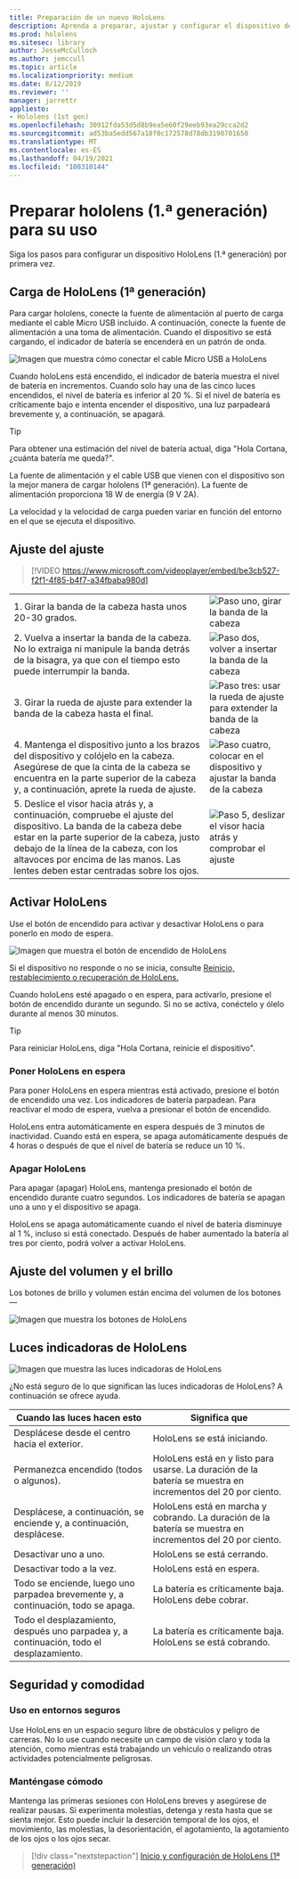 ```yaml
---
title: Preparación de un nuevo HoloLens
description: Aprenda a preparar, ajustar y configurar el dispositivo de realidad mixta HoloLens (1.ª generación) por primera vez.
ms.prod: hololens
ms.sitesec: library
author: JesseMcCulloch
ms.author: jemccull
ms.topic: article
ms.localizationpriority: medium
ms.date: 8/12/2019
ms.reviewer: ''
manager: jarrettr
appliesto:
- Hololens (1st gen)
ms.openlocfilehash: 30912fda53d5d8b9ea5e60f29eeb93ea29cca2d2
ms.sourcegitcommit: ad53ba5edd567a18f0c172578d78db3190701650
ms.translationtype: MT
ms.contentlocale: es-ES
ms.lasthandoff: 04/19/2021
ms.locfileid: "108310144"
---
```

# <a name="get-your-hololens-1st-gen-ready-to-use"></a>Preparar hololens (1.ª generación) para su uso

Siga los pasos para configurar un dispositivo HoloLens (1.ª generación) por primera vez.

## <a name="charge-your-hololens-1st-gen"></a>Carga de HoloLens (1ª generación)

Para cargar hololens, conecte la fuente de alimentación al puerto de carga mediante el cable Micro USB incluido. A continuación, conecte la fuente de alimentación a una toma de alimentación. Cuando el dispositivo se está cargando, el indicador de batería se encenderá en un patrón de onda.

![Imagen que muestra cómo conectar el cable Micro USB a HoloLens](./images/hololens-charging.png)

Cuando holoLens está encendido, el indicador de batería muestra el nivel de batería en incrementos. Cuando solo hay una de las cinco luces encendidos, el nivel de batería es inferior al 20 %. Si el nivel de batería es críticamente bajo e intenta encender el dispositivo, una luz parpadeará brevemente y, a continuación, se apagará.

> [!TIP]
> Para obtener una estimación del nivel de batería actual, diga "Hola Cortana, ¿cuánta batería me queda?".

La fuente de alimentación y el cable USB que vienen con el dispositivo son la mejor manera de cargar hololens (1ª generación).  La fuente de alimentación proporciona 18 W de energía (9 V 2A).

La velocidad y la velocidad de carga pueden variar en función del entorno en el que se ejecuta el dispositivo.

## <a name="adjust-fit"></a>Ajuste del ajuste

> [!VIDEO https://www.microsoft.com/videoplayer/embed/be3cb527-f2f1-4f85-b4f7-a34fbaba980d]

|     |     |
|:--- |:--- |
|1. Girar la banda de la cabeza hasta unos 20-30 grados.|![Paso uno, girar la banda de la cabeza](./images/FitGuideStep1.png)|
|2. Vuelva a insertar la banda de la cabeza. No lo extraiga ni manipule la banda detrás de la bisagra, ya que con el tiempo esto puede interrumpir la banda.|![Paso dos, volver a insertar la banda de la cabeza](./images/FitGuideStep2.png)|
|3. Girar la rueda de ajuste para extender la banda de la cabeza hasta el final. |![Paso tres: usar la rueda de ajuste para extender la banda de la cabeza](./images/FitGuideStep3.png)|
|4. Mantenga el dispositivo junto a los brazos del dispositivo y colójelo en la cabeza. Asegúrese de que la cinta de la cabeza se encuentra en la parte superior de la cabeza y, a continuación, aprete la rueda de ajuste.|![Paso cuatro, colocar en el dispositivo y ajustar la banda de la cabeza](./images/FitGuideStep4.png)|
|5. Deslice el visor hacia atrás y, a continuación, compruebe el ajuste del dispositivo. La banda de la cabeza debe estar en la parte superior de la cabeza, justo debajo de la línea de la cabeza, con los altavoces por encima de las manos. Las lentes deben estar centradas sobre los ojos.|![Paso 5, deslizar el visor hacia atrás y comprobar el ajuste](./images/FitGuideSetep5.png)|

## <a name="turn-on-your-hololens"></a>Activar HoloLens

Use el botón de encendido para activar y desactivar HoloLens o para ponerlo en modo de espera.

![Imagen que muestra el botón de encendido de HoloLens](./images/hololens-power.png)

Si el dispositivo no responde o no se inicia, consulte [Reinicio, restablecimiento o recuperación de HoloLens.](hololens-restart-recover.md)

Cuando holoLens esté apagado o en espera, para activarlo, presione el botón de encendido durante un segundo. Si no se activa, conéctelo y ólelo durante al menos 30 minutos.

> [!TIP]
> Para reiniciar HoloLens, diga "Hola Cortana, reinicie el dispositivo".

### <a name="put-hololens-in-standby"></a>Poner HoloLens en espera

Para poner HoloLens en espera mientras está activado, presione el botón de encendido una vez. Los indicadores de batería parpadean. Para reactivar el modo de espera, vuelva a presionar el botón de encendido.

HoloLens entra automáticamente en espera después de 3 minutos de inactividad. Cuando está en espera, se apaga automáticamente después de 4 horas o después de que el nivel de batería se reduce un 10 %.

### <a name="shut-down-hololens"></a>Apagar HoloLens

Para apagar (apagar) HoloLens, mantenga presionado el botón de encendido durante cuatro segundos. Los indicadores de batería se apagan uno a uno y el dispositivo se apaga.

HoloLens se apaga automáticamente cuando el nivel de batería disminuye al 1 %, incluso si está conectado. Después de haber aumentado la batería al tres por ciento, podrá volver a activar HoloLens.

## <a name="adjust-volume-and-brightness"></a>Ajuste del volumen y el brillo

Los botones de brillo y volumen están encima del volumen de los botones &mdash;

![Imagen que muestra los botones de HoloLens](./images/hololens-buttons.jpg)

## <a name="hololens-indicator-lights"></a>Luces indicadoras de HoloLens

![Imagen que muestra las luces indicadoras de HoloLens](./images/hololens-lights.png)

¿No está seguro de lo que significan las luces indicadoras de HoloLens? A continuación se ofrece ayuda.

|Cuando las luces hacen esto |Significa que |
| - | - |
|Desplácese desde el centro hacia el exterior. |HoloLens se está iniciando. |
|Permanezca encendido (todos o algunos). |HoloLens está en y listo para usarse. La duración de la batería se muestra en incrementos del 20 por ciento. |
|Desplácese, a continuación, se enciende y, a continuación, desplácese. |HoloLens está en marcha y cobrando. La duración de la batería se muestra en incrementos del 20 por ciento. |
|Desactivar uno a uno. |HoloLens se está cerrando. |
|Desactivar todo a la vez. |HoloLens está en espera. |
|Todo se enciende, luego uno parpadea brevemente y, a continuación, todo se apaga. |La batería es críticamente baja. HoloLens debe cobrar. |
|Todo el desplazamiento, después uno parpadea y, a continuación, todo el desplazamiento. |La batería es críticamente baja. HoloLens se está cobrando. |

## <a name="safety-and-comfort"></a>Seguridad y comodidad

### <a name="use-in-safe-surroundings"></a>Uso en entornos seguros

Use HoloLens en un espacio seguro libre de obstáculos y peligro de carreras. No lo use cuando necesite un campo de visión claro y toda la atención, como mientras está trabajando un vehículo o realizando otras actividades potencialmente peligrosas.

### <a name="stay-comfortable"></a>Manténgase cómodo

Mantenga las primeras sesiones con HoloLens breves y asegúrese de realizar pausas. Si experimenta molestias, detenga y resta hasta que se sienta mejor. Esto puede incluir la deserción temporal de los ojos, el movimiento, las molestias, la desorientación, el agotamiento, la agotamiento de los ojos o los ojos secar.

> [!div class="nextstepaction"]
> [Inicio y configuración de HoloLens (1ª generación)](hololens1-start.md)
